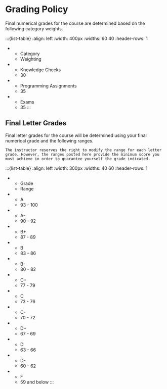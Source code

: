 # Grading Policy

Final numerical grades for the course are determined based on the following category weights.

:::{list-table}
:align: left
:width: 400px
:widths: 60 40
:header-rows: 1

*   - Category
    - Weighting
*   - Knowledge Checks
    - 30
*   - Programming Assignments
    - 35
*   - Exams
    - 35
:::

## Final Letter Grades

Final letter grades for the course will be determined using your final numerical grade and the following ranges.

```{note}
The instructor reserves the right to modify the range for each letter grade. However, the ranges posted here provide the minimum score you must achieve in order to guarantee yourself the grade indicated.  
```

:::{list-table}
:align: left
:width: 300px
:widths: 40 60
:header-rows: 1

*   - Grade
    - Range
*   - A
    - 93 - 100
*   - A-
    - 90 - 92
*   - B+
    - 87 - 89
*   - B
    - 83 - 86
*   - B-
    - 80 - 82
*   - C+
    - 77 - 79
*   - C
    - 73 - 76
*   - C-
    - 70 - 72
*   - D+
    - 67 - 69
*   - D
    - 63 - 66
*   - D-
    - 60 - 62
*   - F
    - 59 and below
:::
<br>